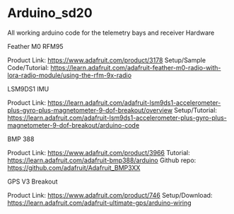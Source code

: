 # Arduino_sd20
All working arduino code for the telemetry bays and receiver
Hardware

Feather M0 RFM95

Product Link: https://www.adafruit.com/product/3178
Setup/Sample Code/Tutorial: https://learn.adafruit.com/adafruit-feather-m0-radio-with-lora-radio-module/using-the-rfm-9x-radio

LSM9DS1 IMU

Product Link: https://learn.adafruit.com/adafruit-lsm9ds1-accelerometer-plus-gyro-plus-magnetometer-9-dof-breakout/overview
Setup/Tutorial: https://learn.adafruit.com/adafruit-lsm9ds1-accelerometer-plus-gyro-plus-magnetometer-9-dof-breakout/arduino-code

BMP 388

Product Link: https://www.adafruit.com/product/3966
Tutorial: https://learn.adafruit.com/adafruit-bmp388/arduino
Github repo: https://github.com/adafruit/Adafruit_BMP3XX

GPS V3 Breakout

Product Link: https://www.adafruit.com/product/746
Setup/Download: https://learn.adafruit.com/adafruit-ultimate-gps/arduino-wiring
